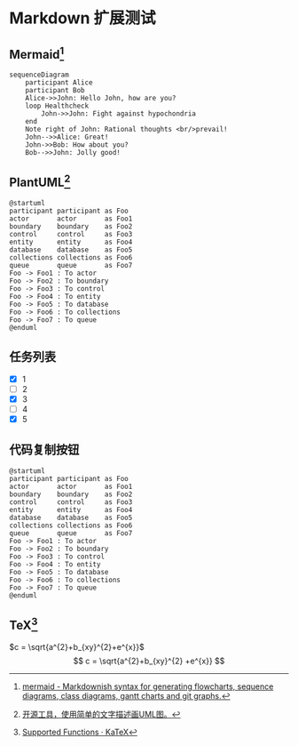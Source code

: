 # Markdown 扩展测试

## Mermaid[^1]

```mermaid
sequenceDiagram
    participant Alice
    participant Bob
    Alice->>John: Hello John, how are you?
    loop Healthcheck
        John->>John: Fight against hypochondria
    end
    Note right of John: Rational thoughts <br/>prevail!
    John-->>Alice: Great!
    John->>Bob: How about you?
    Bob-->>John: Jolly good!
```

## PlantUML[^2]

```plantuml
@startuml
participant participant as Foo
actor       actor       as Foo1
boundary    boundary    as Foo2
control     control     as Foo3
entity      entity      as Foo4
database    database    as Foo5
collections collections as Foo6
queue       queue       as Foo7
Foo -> Foo1 : To actor 
Foo -> Foo2 : To boundary
Foo -> Foo3 : To control
Foo -> Foo4 : To entity
Foo -> Foo5 : To database
Foo -> Foo6 : To collections
Foo -> Foo7 : To queue
@enduml
```

## 任务列表

- [x] 1
- [ ] 2
- [x] 3
- [ ] 4
- [x] 5

## 代码复制按钮

```
@startuml
participant participant as Foo
actor       actor       as Foo1
boundary    boundary    as Foo2
control     control     as Foo3
entity      entity      as Foo4
database    database    as Foo5
collections collections as Foo6
queue       queue       as Foo7
Foo -> Foo1 : To actor 
Foo -> Foo2 : To boundary
Foo -> Foo3 : To control
Foo -> Foo4 : To entity
Foo -> Foo5 : To database
Foo -> Foo6 : To collections
Foo -> Foo7 : To queue
@enduml
```

## TeX[^3]

$c = \sqrt{a^{2}+b_{xy}^{2}+e^{x}}$
$$
c = \sqrt{a^{2}+b_{xy}^{2} +e^{x}}
$$


[^1]: [mermaid - Markdownish syntax for generating flowcharts, sequence diagrams, class diagrams, gantt charts and git graphs.](https://mermaid-js.github.io/mermaid/#/)
[^2]: [开源工具，使用简单的文字描述画UML图。](https://plantuml.com/zh/)
[^3]: [Supported Functions · KaTeX](https://katex.org/docs/supported.html)

